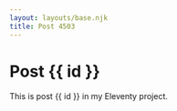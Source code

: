 ```yaml
---
layout: layouts/base.njk
title: Post 4503
---
```


# Post {{ id }}

This is post {{ id }} in my Eleventy project.
